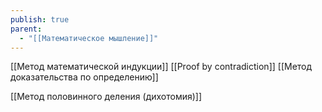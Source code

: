 ```yaml
---
publish: true
parent:
  - "[[Математическое мышление]]"
---
```



[[Метод математической индукции]]
[[Proof by contradiction]]
[[Метод доказательства по определению]]

[[Метод половинного деления (дихотомия)]]